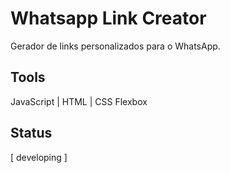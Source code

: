 # Whatsapp Link Creator
Gerador de links personalizados para o WhatsApp.

## Tools

JavaScript | HTML | CSS Flexbox

## Status

[ developing ]
